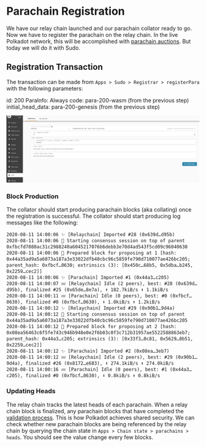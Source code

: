 # Parachain Registration

We have our relay chain launched and our parachain collator ready to go. Now we have to register the parachain on the
relay chain. In the live Polkadot network, this will be accomplished with
[parachain auctions](https://wiki.polkadot.network/docs/en/learn-auction). But today we will do it with Sudo.

## Registration Transaction

The transaction can be made from `Apps > Sudo > Registrar > registerPara` with the following parameters:

id: 200 ParaInfo: Always code: para-200-wasm (from the previous step) initial_head_data: para-200-genesis (from the
previous step)

![Registration screenshot](../assets/registration-screenshot.png)

### Block Production

The collator should start producing parachain blocks (aka collating) once the registration is successful. The collator
should start producing log messages like the following:

```
2020-08-11 14:00:06 ✨ [Relaychain] Imported #28 (0x639d…d95b)
2020-08-11 14:00:06 🙌 Starting consensus session on top of parent 0xfbcfd7080ac31c2988240a6045217076b6debb3e70d4ad543f5cd09c96040630
2020-08-11 14:00:06 🎁 Prepared block for proposing at 1 [hash: 0x44a35ad9a5a6073a187a3e33022dfb40cbc96c5859fe790d710077ae426bc205; parent_hash: 0xfbcf…0630; extrinsics (3): [0x450c…68b5, 0x5dba…b245, 0x2259…cec2]]
2020-08-11 14:00:06 ✨ [Parachain] Imported #1 (0x44a3…c205)
2020-08-11 14:00:07 💤 [Relaychain] Idle (2 peers), best: #28 (0x639d…d95b), finalized #25 (0x65de…8e7a), ⬇ 182.7kiB/s ⬆ 1.1kiB/s
2020-08-11 14:00:11 💤 [Parachain] Idle (0 peers), best: #0 (0xfbcf…0630), finalized #0 (0xfbcf…0630), ⬇ 1.0kiB/s ⬆ 1.2kiB/s
2020-08-11 14:00:12 ✨ [Relaychain] Imported #29 (0x90b1…9d4a)
2020-08-11 14:00:12 🙌 Starting consensus session on top of parent 0x44a35ad9a5a6073a187a3e33022dfb40cbc96c5859fe790d710077ae426bc205
2020-08-11 14:00:12 🎁 Prepared block for proposing at 2 [hash: 0x08ea56463c6f5fe743c946b948e0e2f6b03c0f3c712b31957ae5522588863eb7; parent_hash: 0x44a3…c205; extrinsics (3): [0x33f3…0c81, 0x5629…0b51, 0x2259…cec2]]
2020-08-11 14:00:12 ✨ [Parachain] Imported #2 (0x08ea…3eb7)
2020-08-11 14:00:12 💤 [Relaychain] Idle (2 peers), best: #29 (0x90b1…9d4a), finalized #26 (0x8172…e683), ⬇ 274.1kiB/s ⬆ 274.0kiB/s
2020-08-11 14:00:16 💤 [Parachain] Idle (0 peers), best: #1 (0x44a3…c205), finalized #0 (0xfbcf…0630), ⬇ 0.8kiB/s ⬆ 0.8kiB/s
```

### Updating Heads

The relay chain tracks the latest heads of each parachain. When a relay chain block is finalized, any parachain blocks
that have completed the [validation process](https://polkadot.network/the-path-of-a-parachain-block/). This is how
Polkadot achieves shared security. We can check whether new parachain blocks are being referenced by the relay chain by
querying the chain state in `Apps > Chain state > parachains > heads`. You should see the value change every few blocks.
